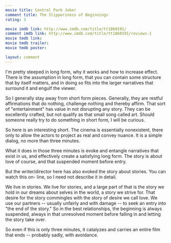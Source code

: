 ```yaml
---
movie title: Central Park Joker
comment title: The Slipperiness of Beginnings
rating: 3

movie imdb link: http://www.imdb.com/title/tt1860191/
comment imdb link: http://www.imdb.com/title/tt1860191/reviews-1
movie tmdb link: 
movie tmdb trailer: 
movie tmdb poster: 

layout: comment
---
```


I'm pretty steeped in long form, why it works and how to increase effect. There is the assumption in long form, that you can contain some structure that by itself matters, and in doing so fits into the larger narratives that surround it and engulf the viewer.

So I generally stay away from short form pieces. Generally, they are restful affirmations that do nothing, challenge nothing and thereby affirm. That sort of "entertainment" has value in not disrupting any story. They can be excellently crafted, but not qualify as that small song called art. Should someone really try to do something in short form, I will be curious.

So here is an interesting short. The cinema is essentially nonexistent, there only to allow the actors to project as real and convey nuance. It is a simple dialog, no more than three minutes. 

What it does in those three minutes is evoke and entangle narratives that exist in us, and effectively create a satisfying long form. The story is about love of course, and that suspended moment before entry.

But the writer/director here has also evoked the story about stories. You can watch this on- line, so I need not describe it in detail. 

We live in stories. We live for stories, and a large part of that is the story we hold in our dreams about selves in the world, a story we strive for. That desire for the story commingles with the story of desire we call love. We use our partners -- usually unfairly and with damage -- to seek an entry into "the end of the story." So in the best relationships, the beginning is always suspended, always in that unresolved moment before falling in and letting the story take over. 

So even if this is only three minutes, it catalyzes and carries an entire film that ends -- probably sadly, with avoidance.